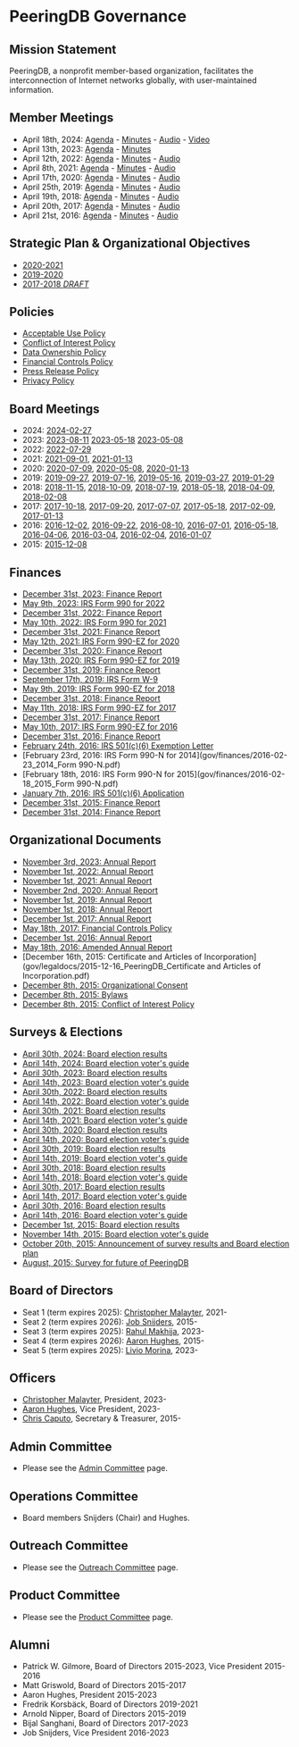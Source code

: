 
# PeeringDB Governance

## Mission Statement

PeeringDB, a nonprofit member-based organization, facilitates the interconnection of Internet networks globally, with user-maintained information.

## Member Meetings

- April 18th, 2024: [Agenda](gov/legaldocs/2024-04-18_PeeringDB_Member_Meeting_Agenda.txt) - [Minutes](gov/legaldocs/2024-04-18_PeeringDB_Member_Meeting_Minutes.pdf) - [Audio](gov/legaldocs/2024-04-18_PeeringDB_Member_Meeting_Audio.mp3) - [Video](https://youtu.be/dfNHXOw-lvk)
- April 13th, 2023: [Agenda](gov/legaldocs/2023-04-13_PeeringDB_Member_Meeting_Agenda.txt) - [Minutes](gov/legaldocs/2023-04-13_PeeringDB_Member_Meeting_Minutes.pdf)
- April 12th, 2022: [Agenda](gov/legaldocs/2022-04-12_PeeringDB_Member_Meeting_Agenda.txt) - [Minutes](gov/legaldocs/2022-04-12_PeeringDB_Member_Meeting_Minutes.pdf) - [Audio](gov/legaldocs/2022-04-12_PeeringDB_Member_Meeting_Audio.mp3)
- April 8th, 2021: [Agenda](gov/legaldocs/2021-04-08_PeeringDB_Member_Meeting_Agenda.txt) - [Minutes](gov/legaldocs/2021-04-08_PeeringDB_Member_Meeting_Minutes.pdf) - [Audio](gov/legaldocs/2021-04-08_PeeringDB_Member_Meeting_Audio.mp3)
- April 17th, 2020: [Agenda](gov/legaldocs/2020-04-17_PeeringDB_Member_Meeting_Agenda.txt) - [Minutes](gov/legaldocs/2020-04-17_PeeringDB_Member_Meeting_Minutes.pdf) - [Audio](gov/legaldocs/2020-04-17_PeeringDB_Member_Meeting_Audio.mp3)
- April 25th, 2019: [Agenda](gov/legaldocs/2019-04-25_PeeringDB_Member_Meeting_Agenda.txt) - [Minutes](gov/legaldocs/2019-04-25_PeeringDB_Member_Meeting_Minutes.pdf) - [Audio](gov/legaldocs/2019-04-25_PeeringDB_Member_Meeting_Audio.mp3)
- April 19th, 2018: [Agenda](gov/legaldocs/2018-04-19_PeeringDB_Member_Meeting_Agenda.txt) - [Minutes](gov/legaldocs/2018-04-19_PeeringDB_Member_Meeting_Minutes.pdf) - [Audio](gov/legaldocs/2018-04-19_PeeringDB_Member_Meeting_Audio.mp3)
- April 20th, 2017: [Agenda](gov/legaldocs/2017-04-20_PeeringDB_Member_Meeting_Agenda.txt) - [Minutes](gov/legaldocs/2017-04-20_PeeringDB_Member_Meeting_Minutes.pdf) - [Audio](gov/legaldocs/2017-04-20_PeeringDB_Member_Meeting_Audio.mp3)
- April 21st, 2016: [Agenda](gov/legaldocs/2016-04-21_PeeringDB_Member_Meeting_Agenda.txt) - [Minutes](gov/legaldocs/2016-04-21_PeeringDB_Member_Meeting_Minutes.pdf) - [Audio](gov/legaldocs/2016-04-21_PeeringDB_Member_Meeting_Audio.mp3)

## Strategic Plan & Organizational Objectives

- [2020-2021](gov/misc/2020-05-21-PeeringDB_Strategic_Plan_2020-2021.pdf)
- [2019-2020](gov/misc/2019-05-20-PeeringDB_Strategic_Plan_2019-2020.pdf)
- [2017-2018 *DRAFT*](gov/misc/2017-02-09-PeeringDB_Strategic_Plan_2017-2018-DRAFT.pdf)

## Policies

- [Acceptable Use Policy](https://www.peeringdb.com/aup)
- [Conflict of Interest Policy](gov/legaldocs/2015-12-08_PeeringDB_Conflict_of_Interest_Policy.pdf)
- [Data Ownership Policy](gov/misc/2020-04-06_PeeringDB_Data_Ownership_Policy_Document_v1.0.pdf)
- [Financial Controls Policy](gov/legaldocs/2017-05-18_PeeringDB_Financial_Controls_Policy.pdf)
- [Press Release Policy](gov/legaldocs/2022-12-24_PeeringDB_Press_Release_Policy.pdf)
- [Privacy Policy](gov/misc/2017-04-02-PeeringDB_Privacy_Policy.pdf)

## Board Meetings

- 2024: [2024-02-27](gov/legaldocs/2024-02-27_PeeringDB_Board_Minutes.pdf)
- 2023: [2023-08-11](gov/legaldocs/2023-08-11_PeeringDB_Board_Minutes.pdf) [2023-05-18](gov/legaldocs/2023-05-18_PeeringDB_Board_Minutes.pdf) [2023-05-08](gov/legaldocs/2023-05-08_PeeringDB_Board_Minutes.pdf)
- 2022: [2022-07-29](gov/legaldocs/2022-07-29_PeeringDB_Board_Minutes.pdf)
- 2021: [2021-09-01](gov/legaldocs/2021-09-01_PeeringDB_Board_Consent_of_Directors_in_Lieu_of_Annual_Meeting.pdf), [2021-01-13](gov/legaldocs/2021-01-13_PeeringDB_Board_Minutes.pdf)
- 2020: [2020-07-09](gov/legaldocs/2020-07-09_PeeringDB_Board_Minutes.pdf), [2020-05-08](gov/legaldocs/2020-05-08_PeeringDB_Board_Minutes.pdf), [2020-01-13](gov/legaldocs/2020-01-13_PeeringDB_Board_Minutes.pdf)
- 2019: [2019-09-27](gov/legaldocs/2019-09-27_PeeringDB_Board_Minutes.pdf), [2019-07-16](gov/legaldocs/2019-07-16_PeeringDB_Board_Minutes.pdf), [2019-05-16](gov/legaldocs/2019-05-16_PeeringDB_Board_Minutes.pdf), [2019-03-27](gov/legaldocs/2019-03-27_PeeringDB_Board_Minutes.pdf), [2019-01-29](gov/legaldocs/2019-01-29_PeeringDB_Board_Minutes.pdf)
- 2018: [2018-11-15](gov/legaldocs/2018-11-15_PeeringDB_Board_Minutes.pdf), [2018-10-09](gov/legaldocs/2018-10-09_PeeringDB_Board_Minutes.pdf), [2018-07-19](gov/legaldocs/2018-07-19_PeeringDB_Board_Minutes.pdf), [2018-05-18](gov/legaldocs/2018-05-18_PeeringDB_Board_Consent_of_Directors_in_Lieu_of_Annual_Meeting.pdf), [2018-04-09](gov/legaldocs/2018-04-09_PeeringDB_Board_Minutes.pdf), [2018-02-08](gov/legaldocs/2018-02-08_PeeringDB_Board_Minutes.pdf)
- 2017: [2017-10-18](gov/legaldocs/2017-10-18_PeeringDB_Board_Minutes.pdf), [2017-09-20](gov/legaldocs/2017-09-20_PeeringDB_Board_Minutes.pdf), [2017-07-07](gov/legaldocs/2017-07-07_PeeringDB_Board_Minutes.pdf), [2017-05-18](gov/legaldocs/2017-05-18_PeeringDB_Board_Minutes.pdf), [2017-02-09](gov/legaldocs/2017-02-09_PeeringDB_Board_Minutes.pdf), [2017-01-13](gov/legaldocs/2017-01-13_PeeringDB_Board_Minutes.pdf)
- 2016: [2016-12-02](gov/legaldocs/2016-12-02_PeeringDB_Board_Minutes.pdf), [2016-09-22](gov/legaldocs/2016-09-22_PeeringDB_Board_Minutes.pdf), [2016-08-10](gov/legaldocs/2016-08-10_PeeringDB_Board_Minutes.pdf), [2016-07-01](gov/legaldocs/2016-07-01_PeeringDB_Board_Minutes.pdf), [2016-05-18](gov/legaldocs/2016-05-18_PeeringDB_Board_Minutes.pdf), [2016-04-06](gov/legaldocs/2016-04-06_PeeringDB_Board_Minutes.pdf), [2016-03-04](gov/legaldocs/2016-03-04_PeeringDB_Board_Minutes.pdf), [2016-02-04](gov/legaldocs/2016-02-04_PeeringDB_Board_Minutes.pdf), [2016-01-07](gov/legaldocs/2016-01-07_PeeringDB_Board_Minutes.pdf)
- 2015: [2015-12-08](gov/legaldocs/2015-12-08_PeeringDB_Board_Minutes.pdf)

## Finances

- [December 31st, 2023: Finance Report](gov/finances/2023-12-31_PeeringDB_Finances.pdf)
- [May 9th, 2023: IRS Form 990 for 2022](gov/finances/2023-05-09_2022_Form_990.pdf)
- [December 31st, 2022: Finance Report](gov/finances/2022-12-31_PeeringDB_Finances.pdf)
- [May 10th, 2022: IRS Form 990 for 2021](gov/finances/2022-05-10_2021_Form_990.pdf)
- [December 31st, 2021: Finance Report](gov/finances/2021-12-31_PeeringDB_Finances.pdf)
- [May 12th, 2021: IRS Form 990-EZ for 2020](gov/finances/2021-05-12_2020_Form_990-EZ.pdf)
- [December 31st, 2020: Finance Report](gov/finances/2020-12-31_PeeringDB_Finances.pdf)
- [May 13th, 2020: IRS Form 990-EZ for 2019](gov/finances/2020-05-13_2019_Form_990-EZ.pdf)
- [December 31st, 2019: Finance Report](gov/finances/2019-12-31_PeeringDB_Finances.pdf)
- [September 17th, 2019: IRS Form W-9](gov/finances/2019-09-17_PeeringDB_IRS_Form_W-9.pdf)
- [May 9th, 2019: IRS Form 990-EZ for 2018](gov/finances/2019-05-09_2018_Form_990-EZ.pdf)
- [December 31st, 2018: Finance Report](gov/finances/2018-12-31_PeeringDB_Finances.pdf)
- [May 11th, 2018: IRS Form 990-EZ for 2017](gov/finances/2018-05-11_2017_Form_990-EZ.pdf)
- [December 31st, 2017: Finance Report](gov/finances/2017-12-31_PeeringDB_Finances.pdf)
- [May 10th, 2017: IRS Form 990-EZ for 2016](gov/finances/2017-05-10_2016_Form_990-EZ.pdf)
- [December 31st, 2016: Finance Report](gov/finances/2016-12-31_PeeringDB_Finances.pdf)
- [February 24th, 2016: IRS 501(c)(6) Exemption Letter](gov/finances/2016-02-24_PeeringDB_IRS_501(c)(6)_Exemption_Letter.pdf)
- [February 23rd, 2016: IRS Form 990-N for 2014](gov/finances/2016-02-23_2014_Form 990-N.pdf)
- [February 18th, 2016: IRS Form 990-N for 2015](gov/finances/2016-02-18_2015_Form 990-N.pdf)
- [January 7th, 2016: IRS 501(c)(6) Application](gov/finances/2016-01-07_PeeringDB_Non_Profit_Filing.pdf)
- [December 31st, 2015: Finance Report](gov/finances/2015-12-31_PeeringDB_Finances.pdf)
- [December 31st, 2014: Finance Report](gov/finances/2014-12-31_PeeringDB_Finances.pdf)

## Organizational Documents

- [November 3rd, 2023: Annual Report](gov/legaldocs/2023-11-03_PeeringDB_Annual_Report.pdf)
- [November 1st, 2022: Annual Report](gov/legaldocs/2022-11-01_PeeringDB_Annual_Report.pdf)
- [November 1st, 2021: Annual Report](gov/legaldocs/2021-11-01_PeeringDB_Annual_Report.pdf)
- [November 2nd, 2020: Annual Report](gov/legaldocs/2020-11-02_PeeringDB_Annual_Report.pdf)
- [November 1st, 2019: Annual Report](gov/legaldocs/2019-11-01_PeeringDB_Annual_Report.pdf)
- [November 1st, 2018: Annual Report](gov/legaldocs/2018-11-01_PeeringDB_Annual_Report.pdf)
- [December 1st, 2017: Annual Report](gov/legaldocs/2017-12-01_PeeringDB_Annual_Report.pdf)
- [May 18th, 2017: Financial Controls Policy](gov/legaldocs/2017-05-18_PeeringDB_Financial_Controls_Policy.pdf)
- [December 1st, 2016: Annual Report](gov/legaldocs/2016-12-01_PeeringDB_Annual_Report.pdf)
- [May 18th, 2016: Amended Annual Report](gov/legaldocs/2016-05-18_PeeringDB_Amended_Annual_Report.pdf)
- [December 16th, 2015: Certificate and Articles of Incorporation](gov/legaldocs/2015-12-16_PeeringDB_Certificate and Articles of Incorporation.pdf)
- [December 8th, 2015: Organizational Consent](gov/legaldocs/2015-12-08_PeeringDB_Organizational_Consent.pdf)
- [December 8th, 2015: Bylaws](gov/legaldocs/2015-12-08_PeeringDB_Bylaws.pdf)
- [December 8th, 2015: Conflict of Interest Policy](gov/legaldocs/2015-12-08_PeeringDB_Conflict_of_Interest_Policy.pdf)

## Surveys & Elections

- [April 30th, 2024: Board election results](gov/misc/2024-04-30_Comprehensive_Poll_Results.pdf)
- [April 14th, 2024: Board election voter's guide](gov/misc/2024-04-14_election.html)
- [April 30th, 2023: Board election results](gov/misc/2023-04-30_Comprehensive_Poll_Results.pdf)
- [April 14th, 2023: Board election voter's guide](gov/misc/2023-04-14_election.html)
- [April 30th, 2022: Board election results](gov/misc/2022-04-30_Comprehensive_Poll_Results.pdf)
- [April 14th, 2022: Board election voter's guide](gov/misc/2022-04-14_election.html)
- [April 30th, 2021: Board election results](gov/misc/2021-04-30_Comprehensive_Poll_Results.pdf)
- [April 14th, 2021: Board election voter's guide](gov/misc/2021-04-14_election.html)
- [April 30th, 2020: Board election results](gov/misc/2020-04-30_Comprehensive_Poll_Results.pdf)
- [April 14th, 2020: Board election voter's guide](gov/misc/2020-04-14_election.html)
- [April 30th, 2019: Board election results](gov/misc/2019-04-30_Comprehensive_Poll_Results.pdf)
- [April 14th, 2019: Board election voter's guide](gov/misc/2019-04-14_election.html)
- [April 30th, 2018: Board election results](gov/misc/2018-04-30_Comprehensive_Poll_Results.pdf)
- [April 14th, 2018: Board election voter's guide](gov/misc/2018-04-14_election.html)
- [April 30th, 2017: Board election results](gov/misc/2017-04-30_Comprehensive_Poll_Results.pdf)
- [April 14th, 2017: Board election voter's guide](gov/misc/2017-04-14_election.html)
- [April 30th, 2016: Board election results](gov/misc/2016-04-30_Comprehensive_Poll_Results.pdf)
- [April 14th, 2016: Board election voter's guide](gov/misc/2016-04-14_election.html)
- [December 1st, 2015: Board election results](gov/misc/2015-12-01_Comprehensive_Poll_Results.pdf)
- [November 14th, 2015: Board election voter's guide](gov/misc/2015-11-14_election.html)
- [October 20th, 2015: Announcement of survey results and Board election plan](gov/misc/2015-10-20_Announcement.txt)
- [August, 2015: Survey for future of PeeringDB](gov/misc/2015-08-00_PDB_Survey_results.pdf)

## Board of Directors

- Seat 1 (term expires 2025): [Christopher Malayter](mailto:mustang@peeringdb.com), 2021-
- Seat 2 (term expires 2026): [Job Snijders](mailto:job@peeringdb.com), 2015-
- Seat 3 (term expires 2025): [Rahul Makhija](mailto:rahul@peeringdb.com), 2023-
- Seat 4 (term expires 2026): [Aaron Hughes](mailto:aaronh@peeringdb.com), 2015-
- Seat 5 (term expires 2025): [Livio Morina](mailto:livio@peeringdb.com), 2023-

## Officers

- [Christopher Malayter](mailto:mustang@peeringdb.com), President, 2023-
- [Aaron Hughes](mailto:aaronh@peeringdb.com), Vice President, 2023-
- [Chris Caputo](mailto:ccaputo@peeringdb.com), Secretary & Treasurer, 2015-

## Admin Committee

- Please see the [Admin Committee](/committee/admin/) page.

## Operations Committee

- Board members Snijders (Chair) and Hughes.

## Outreach Committee

- Please see the [Outreach Committee](/committee/outreach/) page.

## Product Committee

- Please see the [Product Committee](/committee/product/) page.

## Alumni

- Patrick W. Gilmore, Board of Directors 2015-2023, Vice President 2015-2016
- Matt Griswold, Board of Directors 2015-2017
- Aaron Hughes, President 2015-2023
- Fredrik Korsbäck, Board of Directors 2019-2021
- Arnold Nipper, Board of Directors 2015-2019
- Bijal Sanghani, Board of Directors 2017-2023
- Job Snijders, Vice President 2016-2023
